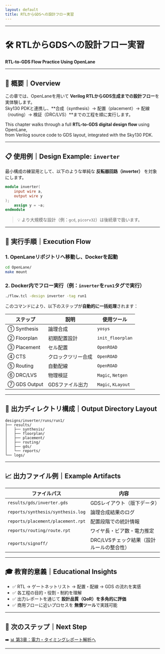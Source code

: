 ```yaml
---
layout: default
title: RTLからGDSへの設計フロー実習
---
```


---

# 🛠️ RTLからGDSへの設計フロー実習  
**RTL-to-GDS Flow Practice Using OpenLane**

---

## 📘 概要｜Overview

この章では、OpenLaneを用いて **Verilog RTLからGDS生成までの設計フロー**を実体験します。  
Sky130 PDKと連携し、**合成（synthesis）→ 配置（placement）→ 配線（routing）→ 検証（DRC/LVS）**までの工程を順に実行します。

This chapter walks through a full **RTL-to-GDS digital design flow** using OpenLane,  
from Verilog source code to GDS layout, integrated with the Sky130 PDK.

---

## 📋 使用例｜Design Example: `inverter`

最小構成の練習用として、以下のような単純な **反転器回路（inverter）** を対象にします。

```verilog
module inverter(
    input wire a,
    output wire y
);
    assign y = ~a;
endmodule
```

> 💡 より大規模な設計（例：`gcd`, `picorv32`）は後続章で扱います。

---

## 🔁 実行手順｜Execution Flow

### 1. OpenLaneリポジトリへ移動し、Dockerを起動

```bash
cd OpenLane/
make mount
```

### 2. Docker内でフロー実行（例：`inverter`を`run1`タグで実行）

```bash
./flow.tcl -design inverter -tag run1
```

このコマンドにより、以下のステップが**自動的に一括処理**されます：

| ステップ | 説明 | 使用ツール |
|----------|------|------------|
| ① Synthesis | 論理合成 | `yosys` |
| ② Floorplan | 初期配置設計 | `init_floorplan` |
| ③ Placement | セル配置 | `OpenROAD` |
| ④ CTS | クロックツリー合成 | `OpenROAD` |
| ⑤ Routing | 自動配線 | `OpenROAD` |
| ⑥ DRC/LVS | 物理検証 | `Magic`, `Netgen` |
| ⑦ GDS Output | GDSファイル出力 | `Magic`, `KLayout` |

---

## 📁 出力ディレクトリ構成｜Output Directory Layout

```text
designs/inverter/runs/run1/
├── results/
│   ├── synthesis/
│   ├── floorplan/
│   ├── placement/
│   ├── routing/
│   ├── gds/
│   └── reports/
└── logs/
```

---

## 📈 出力ファイル例｜Example Artifacts

| ファイルパス | 内容 |
|--------------|------|
| `results/gds/inverter.gds` | GDSレイアウト（版下データ） |
| `reports/synthesis/synthesis.log` | 論理合成結果のログ |
| `reports/placement/placement.rpt` | 配置段階での統計情報 |
| `reports/routing/route.rpt` | ワイヤ長・ビア数・電力推定 |
| `reports/signoff/` | DRC/LVSチェック結果（設計ルールの整合性） |

---

## 🎓 教育的意義｜Educational Insights

- ✅ RTL → ゲートネットリスト → 配置・配線 → GDS の流れを実感  
- ✅ 各工程の目的・役割・制約を理解  
- ✅ 出力レポートを通じて **設計品質（QoR）を多角的に評価**  
- ✅ 商用フローに近いプロセスを **無償ツール**で実践可能  

---

## 🔗 次のステップ｜Next Step

➡️ [📊 第3章：電力・タイミングレポート解析へ](../03_power_timing_report/README.md)

---
